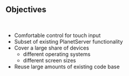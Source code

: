 ## Objectives

&nbsp;

- Comfortable control for touch input
- Subset of existing PlanetServer functionality
- Cover a large share of devices
  - different operating systems
  - different screen sizes
- Reuse large amounts of existing code base